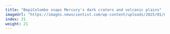 ```yaml
---
title: "BepiColombo snaps Mercury's dark craters and volcanic plains"
imageUrl: "https://images.newscientist.com/wp-content/uploads/2025/01/09123042/SEI_235439936.jpg?width=788"
index: 21
weight: 21
---
```

